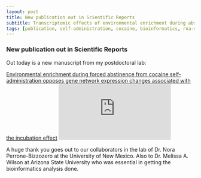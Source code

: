 ```yaml
---
layout: post
title: New publication out in Scientific Reports
subtitle: Transcriptomic effects of environmental enrichment during abstinence from cocaine
tags: [publication, self-administration, cocaine, bioinformatics, rna-seq]
---
```


### New publication out in Scientific Reports

Out today is a new manuscript from my postdoctoral lab:

[Environmental enrichment during forced abstinence from cocaine self-administration opposes gene network expression changes associated with the incubation effect](https://rdcu.be/b5vzX)
<embed src="https://gielpy.github.io/docs/srep-powell-2020.pdf" type="application/pdf" />

A huge thank you goes out to our collaborators in the lab of Dr. Nora Perrone-Bizzozero at the University of New Mexico.
Also to Dr. Melissa A. Wilson at Arizona State University who was essential in getting the bioinformatics analysis done.
